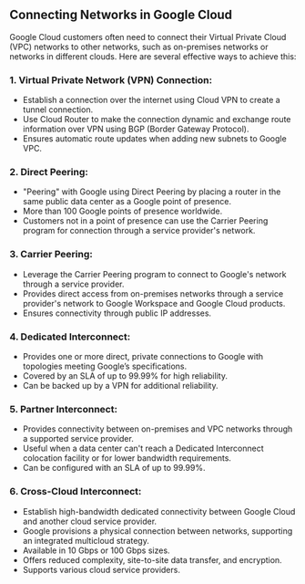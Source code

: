 
## Connecting Networks in Google Cloud

Google Cloud customers often need to connect their Virtual Private Cloud (VPC) networks to other networks, such as on-premises networks or networks in different clouds. Here are several effective ways to achieve this:

### 1. **Virtual Private Network (VPN) Connection:**
   - Establish a connection over the internet using Cloud VPN to create a tunnel connection.
   - Use Cloud Router to make the connection dynamic and exchange route information over VPN using BGP (Border Gateway Protocol).
   - Ensures automatic route updates when adding new subnets to Google VPC.

### 2. **Direct Peering:**
   - "Peering" with Google using Direct Peering by placing a router in the same public data center as a Google point of presence.
   - More than 100 Google points of presence worldwide.
   - Customers not in a point of presence can use the Carrier Peering program for connection through a service provider's network.

### 3. **Carrier Peering:**
   - Leverage the Carrier Peering program to connect to Google's network through a service provider.
   - Provides direct access from on-premises networks through a service provider's network to Google Workspace and Google Cloud products.
   - Ensures connectivity through public IP addresses.

### 4. **Dedicated Interconnect:**
   - Provides one or more direct, private connections to Google with topologies meeting Google’s specifications.
   - Covered by an SLA of up to 99.99% for high reliability.
   - Can be backed up by a VPN for additional reliability.

### 5. **Partner Interconnect:**
   - Provides connectivity between on-premises and VPC networks through a supported service provider.
   - Useful when a data center can't reach a Dedicated Interconnect colocation facility or for lower bandwidth requirements.
   - Can be configured with an SLA of up to 99.99%.

### 6. **Cross-Cloud Interconnect:**
   - Establish high-bandwidth dedicated connectivity between Google Cloud and another cloud service provider.
   - Google provisions a physical connection between networks, supporting an integrated multicloud strategy.
   - Available in 10 Gbps or 100 Gbps sizes.
   - Offers reduced complexity, site-to-site data transfer, and encryption.
   - Supports various cloud service providers.
